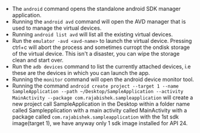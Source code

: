 

- The `android` command opens the standalone android SDK manager application.
- Running the `android avd` command will open the AVD manager that is used to manage the virtual devices.
- Running `android list avd` will list all the existing virtual devices.
- Run the `emulator -avd <avd-name>` to launch the virtual device. Pressing ctrl+c will abort the process and sometimes curropt the ondisk storage of the virtual device. This isn't a disaster, you can wipe the storage clean and start over.
- Run the `adb devices` command to list the currently attached devices, i.e these are the devices in which you can launch the app.
- Running the `monitor` command will open the android device monitor tool.
- Running the command `android create project --target 1 --name SampleApplication --path ~/Desktop/SampleApplication --activity MainActivity --package com.rajabishek.sampleapplication` will create a new project call SampleApplication in the Desktop within a folder name called Samplepplication with a main activity called MainActivity with a package called `com.rajabishek.sampleapplication` with the 1st sdk image(target 1), we have anyway only 1 sdk image installed for API 24.